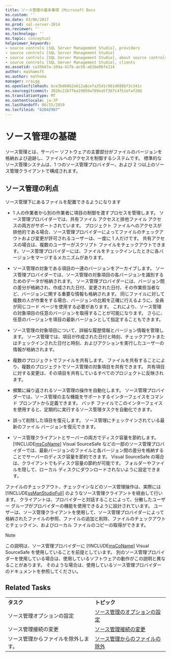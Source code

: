 ```yaml
---
title: ソース管理の基本事項 |Microsoft Docs
ms.custom: ''
ms.date: 03/06/2017
ms.prod: sql-server-2014
ms.reviewer: ''
ms.technology: ''
ms.topic: conceptual
helpviewer_keywords:
- source controls [SQL Server Management Studio], providers
- source controls [SQL Server Management Studio]
- source controls [SQL Server Management Studio], about source controls
- source controls [SQL Server Management Studio], clients
ms.assetid: ca35b67a-104a-41fb-ac58-a61be06fe114
author: mashamsft
ms.author: mathoma
manager: craigg
ms.openlocfilehash: bce3bd6862e612a8cefa35d1c981d608bf2c341c
ms.sourcegitcommit: 3026c22b7fba19059a769ea5f367c4f51efaf286
ms.translationtype: MT
ms.contentlocale: ja-JP
ms.lasthandoff: 06/15/2019
ms.locfileid: "62842987"
---
```

# <a name="source-control-basics"></a>ソース管理の基礎
  ソース管理とは、サーバー ソフトウェアの主要部分がファイルのバージョンを格納および追跡し、ファイルへのアクセスを制御するシステムです。 標準的なソース管理システムは、1 つのソース管理プロバイダー、および 2 つ以上のソース管理クライアントで構成されます。  
  
## <a name="source-control-benefits"></a>ソース管理の利点  
 ソース管理下にあるファイルを配置できるようになります  
  
-   1 人の作業者から別の作業者に項目の制御を渡すプロセスを管理します。 ソース管理プロバイダーでは、共有ファイル アクセスと排他ファイル アクセスの両方がサポートされています。 プロジェクト ファイルへのアクセスが排他的である場合、ソース管理プロバイダーによってファイルのチェックアウトおよび変更が許可されるユーザーは、一度に 1 人だけです。 共有アクセスの場合は、複数のユーザーがスクリプト ファイルをチェックアウトできます。ソース管理プロバイダーには、ファイルをチェックインしたときに各バージョンをマージするメカニズムがあります。  
  
-   ソース管理の対象である項目の一連のバージョンをアーカイブします。 ソース管理プロバイダーでは、ソース管理の対象項目の各バージョンを識別するためのデータが格納されます。 ソース管理プロバイダーには、バージョン間の差分が格納され、作成された日付、変更された日付、その作業担当者など、バージョンに関する重要な情報も格納されます。 同じファイルに対して複数の人が作業をする場合、バージョンの比較を正確に行えるように、全員が同じコード ページを使用する必要があります。 これにより、ソース管理の対象項目の任意のバージョンを取得することが可能になります。 さらに、任意のバージョンを項目の最新バージョンとして指定することもできます。  
  
-   ソース管理の対象項目について、詳細な履歴情報とバージョン情報を管理します。 ソース管理では、項目が作成された日付と時刻、チェックアウトまたはチェックインされた日付と時刻、およびアクションを実行したユーザーの情報が格納されます。  
  
-   複数のプロジェクトでファイルを共有します。 ファイルを共有することにより、複数のプロジェクトでソース管理の対象項目を共有できます。 共有項目に対する変更は、その項目を共有しているすべてのプロジェクトに反映されます。  
  
-   頻繁に繰り返されるソース管理の操作を自動化します。 ソース管理プロバイダーでは、ソース管理の主な機能をサポートするインターフェイスをコマンド プロンプトから定義できます。 バッチ ファイルでこのインターフェイスを使用すると、定期的に実行するソース管理タスクを自動化できます。  
  
-   誤って削除した項目を復元します。 ソース管理にチェックインされている最新のファイル バージョンを復元できます。  
  
-   ソース管理クライアントとサーバーの両方でディスク容量を節約します。 [!INCLUDE[msCoName](../includes/msconame-md.md)] Visual SourceSafe などの一部のソース管理プロバイダーでは、最新バージョンのファイルと各バージョン間の差分を格納することでサーバーのディスク容量を節約できます。 Visual SourceSafe の場合は、クライアントでもディスク容量の節約が可能です。 フォルダーやファイルを隠して、ローカル ディスクにダウンロードされないように設定できます。  
  
 ファイルのチェックアウト、チェックインなどのソース管理操作は、実際には [!INCLUDE[ssManStudioFull](../includes/ssmanstudiofull-md.md)] のようなソース管理クライアントを経由して行います。 クライアントは、プロバイダーと対話することによって、分散したユーザー グループがプロバイダーの機能を使用できるように設計されています。 ユーザーは、ソース管理クライアントを使用して、ソース管理プロバイダーによって格納されたファイルの参照、ファイルの追加と削除、ファイルのチェックアウトとチェックイン、およびローカル ファイルのコピーの取得ができます。  
  
> [!NOTE]  
>  この説明は、ソース管理プロバイダーに [!INCLUDE[msCoName](../includes/msconame-md.md)] Visual SourceSafe を使用していることを前提としています。 別のソース管理プロバイダーを使用している場合は、使用しているソフトウェアの動作がこの説明と異なることがあります。 そのような場合は、使用しているソース管理プロバイダーのドキュメントを参照してください。  
  
## <a name="related-tasks"></a>Related Tasks  
  
|||  
|-|-|  
|**タスク**|**トピック**|  
|ソース管理オプションの設定|[ソース管理のオプションの設定](../../2014/database-engine/set-source-control-options.md)|  
|ソース管理接続の変更|[ソース管理接続の変更](../../2014/database-engine/change-source-control-connections.md)|  
|ソース管理からファイルを除外します。|[ソース管理からのファイルの除外](../../2014/database-engine/exclude-files-from-source-control.md)|  
  
  
